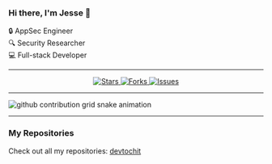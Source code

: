 ### Hi there, I'm Jesse 👋

🔒 AppSec Engineer  
🔍 Security Researcher  
💻 Full-stack Developer  

---

<p align="center">
  <a href="https://github.com/devtochit">
    <img alt="Stars" title="Stars" src="https://img.shields.io/github/stars/devtochit?style=for-the-badge&logo=github&color=yellow&label=Stars"/>
  </a>
  <a href="https://github.com/devtochit">
    <img alt="Forks" title="Forks" src="https://img.shields.io/github/forks/devtochit?style=for-the-badge&logo=github&color=blue&label=Forks"/>
  </a>
  <a href="https://github.com/devtochit/issues">
    <img alt="Issues" title="Issues" src="https://img.shields.io/github/issues/devtochit?style=for-the-badge&logo=github&color=red&label=Issues"/>
  </a>
</p>

---

![github contribution grid snake animation](https://raw.githubusercontent.com/devtochit/devtochit/output/github-contribution-grid-snake-dark.svg)

---

### My Repositories
Check out all my repositories: [devtochit](https://github.com/devtochit?tab=repositories)
